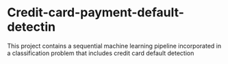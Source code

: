 # Credit-card-payment-default-detectin
This project contains a sequential machine learning pipeline incorporated in a classification problem that includes credit card default detection
